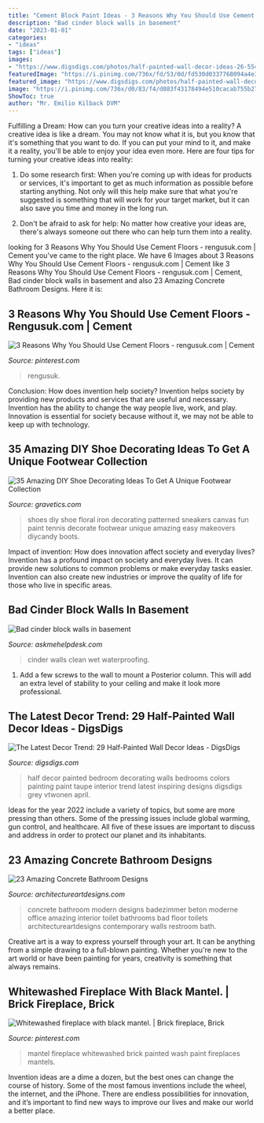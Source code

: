 ```yaml
---
title: "Cement Block Paint Ideas - 3 Reasons Why You Should Use Cement Floors"
description: "Bad cinder block walls in basement"
date: "2023-01-01"
categories:
- "ideas"
tags: ["ideas"]
images:
- "https://www.digsdigs.com/photos/half-painted-wall-decor-ideas-26-554x738.jpg"
featuredImage: "https://i.pinimg.com/736x/fd/53/0d/fd530d0337768094a4e3086b8d7b404f.jpg"
featured_image: "https://www.digsdigs.com/photos/half-painted-wall-decor-ideas-26-554x738.jpg"
image: "https://i.pinimg.com/736x/d0/83/f4/d083f43178494e510cacab755b274782--fixer-upper-mantel.jpg"
ShowToc: true
author: "Mr. Emilio Kilback DVM"
---
```



Fulfilling a Dream: How can you turn your creative ideas into a reality?
A creative idea is like a dream. You may not know what it is, but you know that it's something that you want to do. If you can put your mind to it, and make it a reality, you'll be able to enjoy your idea even more. Here are four tips for turning your creative ideas into reality:
1. Do some research first: When you're coming up with ideas for products or services, it's important to get as much information as possible before starting anything. Not only will this help make sure that what you're suggested is something that will work for your target market, but it can also save you time and money in the long run.

2. Don't be afraid to ask for help: No matter how creative your ideas are, there's always someone out there who can help turn them into a reality.

	

		
looking for 3 Reasons Why You Should Use Cement Floors - rengusuk.com | Cement you've came to the right place. We have 6 Images about 3 Reasons Why You Should Use Cement Floors - rengusuk.com | Cement like 3 Reasons Why You Should Use Cement Floors - rengusuk.com | Cement, Bad cinder block walls in basement and also 23 Amazing Concrete Bathroom Designs. Here it is:
		
    
## 3 Reasons Why You Should Use Cement Floors - Rengusuk.com | Cement

<img loading=lazy src="https://i.pinimg.com/736x/fd/53/0d/fd530d0337768094a4e3086b8d7b404f.jpg" onerror="this.onerror=null;this.src='https://tse3.mm.bing.net/th?id=OIP.BsVZPezabQ7_chVeNE3HFQHaJ3&amp;pid=15.1';" alt="3 Reasons Why You Should Use Cement Floors - rengusuk.com | Cement">

_Source: pinterest.com_

>rengusuk. 

	

Conclusion: How does invention help society?
Invention helps society by providing new products and services that are useful and necessary. Invention has the ability to change the way people live, work, and play. Innovation is essential for society because without it, we may not be able to keep up with technology.

    
## 35 Amazing DIY Shoe Decorating Ideas To Get A Unique Footwear Collection

<img loading=lazy src="https://www.gravetics.com/wp-content/uploads/2017/08/DIY-Shoe-Decorating-Ideas.jpg" onerror="this.onerror=null;this.src='https://tse4.mm.bing.net/th?id=OIP.dwx1I5VBjO4UXbmXlRqLQgHaLH&amp;pid=15.1';" alt="35 Amazing DIY Shoe Decorating Ideas To Get A Unique Footwear Collection">

_Source: gravetics.com_

>shoes diy shoe floral iron decorating patterned sneakers canvas fun paint tennis decorate footwear unique amazing easy makeovers diycandy boots. 

	

Impact of invention: How does innovation affect society and everyday lives?
Invention has a profound impact on society and everyday lives. It can provide new solutions to common problems or make everyday tasks easier. Invention can also create new industries or improve the quality of life for those who live in specific areas.

    
## Bad Cinder Block Walls In Basement

<img loading=lazy src="https://www.askmehelpdesk.com/attachments/construction/16502d1234148544-bad-cinder-block-walls-basement-basement-1.jpg" onerror="this.onerror=null;this.src='https://tse4.mm.bing.net/th?id=OIP.NcyWpgvJoBBvINOnAhry9wHaJ4&amp;pid=15.1';" alt="Bad cinder block walls in basement">

_Source: askmehelpdesk.com_

>cinder walls clean wet waterproofing. 

	

1. Add a few screws to the wall to mount a Posterior column. This will add an extra level of stability to your ceiling and make it look more professional.

    
## The Latest Decor Trend: 29 Half-Painted Wall Decor Ideas - DigsDigs

<img loading=lazy src="https://www.digsdigs.com/photos/half-painted-wall-decor-ideas-26-554x738.jpg" onerror="this.onerror=null;this.src='https://tse3.mm.bing.net/th?id=OIP.OiVRFKOpZRvpdiLzh1iwHAHaJ3&amp;pid=15.1';" alt="The Latest Decor Trend: 29 Half-Painted Wall Decor Ideas - DigsDigs">

_Source: digsdigs.com_

>half decor painted bedroom decorating walls bedrooms colors painting paint taupe interior trend latest inspiring designs digsdigs grey vtwonen april. 

	

Ideas for the year 2022 include a variety of topics, but some are more pressing than others. Some of the pressing issues include global warming, gun control, and healthcare. All five of these issues are important to discuss and address in order to protect our planet and its inhabitants.

    
## 23 Amazing Concrete Bathroom Designs

<img loading=lazy src="http://www.architectureartdesigns.com/wp-content/uploads/2014/01/519.jpg" onerror="this.onerror=null;this.src='https://tse2.mm.bing.net/th?id=OIP.r6VCI43m3FqVvCeh2D9MUQHaJB&amp;pid=15.1';" alt="23 Amazing Concrete Bathroom Designs">

_Source: architectureartdesigns.com_

>concrete bathroom modern designs badezimmer beton moderne office amazing interior toilet bathrooms bad floor toilets architectureartdesigns contemporary walls restroom bath. 

	

Creative art is a way to express yourself through your art. It can be anything from a simple drawing to a full-blown painting. Whether you're new to the art world or have been painting for years, creativity is something that always remains.

    
## Whitewashed Fireplace With Black Mantel. | Brick Fireplace, Brick

<img loading=lazy src="https://i.pinimg.com/736x/d0/83/f4/d083f43178494e510cacab755b274782--fixer-upper-mantel.jpg" onerror="this.onerror=null;this.src='https://tse3.mm.bing.net/th?id=OIP.d8yDx3WLX-4wAVsPXaaVAQHaJ3&amp;pid=15.1';" alt="Whitewashed fireplace with black mantel. | Brick fireplace, Brick">

_Source: pinterest.com_

>mantel fireplace whitewashed brick painted wash paint fireplaces mantels. 

	

Invention ideas are a dime a dozen, but the best ones can change the course of history. Some of the most famous inventions include the wheel, the internet, and the iPhone. There are endless possibilities for innovation, and it’s important to find new ways to improve our lives and make our world a better place.

